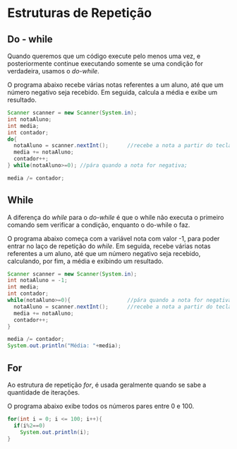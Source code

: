 # Estruturas de Repetição

## Do - while

Quando queremos que um código execute pelo menos uma vez, e posteriormente continue executando somente se uma condição for verdadeira, usamos o *do-while*.

O programa abaixo recebe várias notas referentes a um aluno, até que um número negativo seja recebido. 
Em seguida, calcula a média e exibe um resultado.
```java
Scanner scanner = new Scanner(System.in);
int notaAluno;
int media;
int contador;
do{
  notaAluno = scanner.nextInt();      //recebe a nota a partir do teclado
  media += notaAluno;
  contador++;
} while(notaAluno>=0); //pára quando a nota for negativa;

media /= contador;
```

## While

A diferença do *while* para o *do-while* é que o while não executa o primeiro comando sem verificar a condição, enquanto o do-while o faz.

O programa abaixo começa com a variável nota com valor -1, para poder entrar no laço de repetição do *while*.
Em seguida, recebe várias notas referentes a um aluno, até que um número negativo seja recebido, calculando, por fim, a média e exibindo um resultado.
```java
Scanner scanner = new Scanner(System.in);
int notaAluno = -1;
int media;
int contador;
while(notaAluno>=0){                  //pára quando a nota for negativa
  notaAluno = scanner.nextInt();      //recebe a nota a partir do teclado
  media += notaAluno;
  contador++;
} 

media /= contador;
System.out.println("Média: "+media);
```

## For

Ao estrutura de repetição *for*, é usada geralmente quando se sabe a quantidade de iterações.

O programa abaixo exibe todos os números pares entre 0 e 100.

```java
for(int i = 0; i <= 100; i++){
  if(i%2==0)
    System.out.println(i);
}
```
